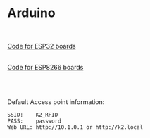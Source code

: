# Arduino
<br>

<a href=https://github.com/DnG-Crafts/K2-RFID/tree/main/Arduino/ESP32/Spool_ID>Code for ESP32 boards</a><br><br>

<a href=https://github.com/DnG-Crafts/K2-RFID/tree/main/Arduino/ESP8266/Spool_ID>Code for ESP8266 boards</a>

<br><br>

Default Access point information:<br>
```
SSID:    K2_RFID
PASS:    password
Web URL: http://10.1.0.1 or http://k2.local
```




